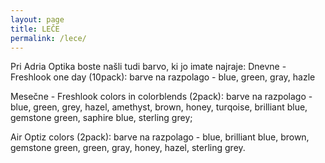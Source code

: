```yaml
---
layout: page
title: LEČE
permalink: /lece/
---
```


Pri Adria Optika boste našli tudi barvo, ki jo imate najraje: Dnevne - Freshlook one day (10pack): barve na razpolago - blue, green, gray, hazle

Mesečne - Freshlook colors in colorblends (2pack): barve na razpolago - blue, green, grey, hazel, amethyst, brown, honey, turqoise, brilliant blue, gemstone green, saphire blue, sterling grey;

Air Optiz colors (2pack): barve na razpolago - blue, brilliant blue, brown, gemstone green, green, gray, honey, hazel, sterling grey.
